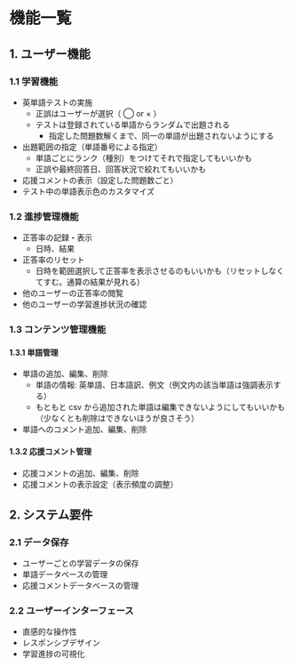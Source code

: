 # 機能一覧

## 1. ユーザー機能

### 1.1 学習機能

- 英単語テストの実施
  - 正誤はユーザーが選択（ ◯ or × ）
  - テストは登録されている単語からランダムで出題される
    - 指定した問題数解くまで、同一の単語が出題されないようにする
- 出題範囲の指定（単語番号による指定）
  - 単語ごとにランク（種別）をつけてそれで指定してもいいかも
  - 正誤や最終回答日、回答状況で絞れてもいいかも
- 応援コメントの表示（設定した問題数ごと）
- テスト中の単語表示色のカスタマイズ

### 1.2 進捗管理機能

- 正答率の記録・表示
  - 日時、結果
- 正答率のリセット
  - 日時を範囲選択して正答率を表示させるのもいいかも（リセットしなくてすむ。通算の結果が見れる）
- 他のユーザーの正答率の閲覧
- 他のユーザーの学習進捗状況の確認

### 1.3 コンテンツ管理機能

#### 1.3.1 単語管理

- 単語の追加、編集、削除
  - 単語の情報: 英単語、日本語訳、例文（例文内の該当単語は強調表示する）
  - もともと csv から追加された単語は編集できないようにしてもいいかも（少なくとも削除はできないほうが良さそう）
- 単語へのコメント追加、編集、削除

#### 1.3.2 応援コメント管理

- 応援コメントの追加、編集、削除
- 応援コメントの表示設定（表示頻度の調整）

## 2. システム要件

### 2.1 データ保存

- ユーザーごとの学習データの保存
- 単語データベースの管理
- 応援コメントデータベースの管理

### 2.2 ユーザーインターフェース

- 直感的な操作性
- レスポンシブデザイン
- 学習進捗の可視化
